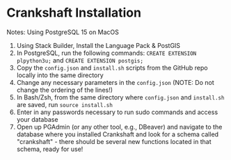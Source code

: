 # Crankshaft Installation

Notes: Using PostgreSQL 15 on MacOS

1. Using Stack Builder, Install the Language Pack & PostGIS
2. In PostgreSQL, run the following commands: `CREATE EXTENSION plpython3u;` and `CREATE EXTENSION postgis;`
3. Copy the `config.json` and `install.sh` scripts from the GitHub repo locally into the same directory
4. Change any necessary parameters in the `config.json` (NOTE: Do not change the ordering of the lines!)
5. In Bash/Zsh, from the same directory where `config.json` and `install.sh` are saved, run `source install.sh`
6. Enter in any passwords necessary to run sudo commands and access your database
7. Open up PGAdmin (or any other tool, e.g., DBeaver) and navigate to the database where you installed Crankshaft and look for a schema called "crankshaft" - there should be several new functions located in that schema, ready for use!
